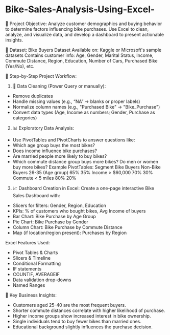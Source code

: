 # Bike-Sales-Analysis-Using-Excel-
🎯 Project Objective:
Analyze customer demographics and buying behavior to determine factors influencing bike purchases.
Use Excel to clean, analyze, and visualize data, and develop a dashboard to present actionable insights.

📁 Dataset:
Bike Buyers Dataset
Available on: Kaggle or Microsoft's sample datasets
Contains customer info: Age, Gender, Marital Status, Income, Commute Distance, Region, Education, Number of Cars, Purchased Bike (Yes/No), etc.

🧱 Step-by-Step Project Workflow:
1. 🧹 Data Cleaning (Power Query or manually):
* Remove duplicates
* Handle missing values (e.g., “NA” → blanks or proper labels)
* Normalize column names (e.g., "Purchased Bike" → "Bike_Purchase")
* Convert data types (Age, Income as numbers; Gender, Purchase as categories)

2. 📊 Exploratory Data Analysis:
* Use PivotTables and PivotCharts to answer questions like:
* Which age group buys the most bikes?
* Does income influence bike purchases?
* Are married people more likely to buy bikes?
* Which commute distance group buys more bikes?
Do men or women buy more bikes?
Example PivotTables:
Segment	Bike Buyers	Non-Bike Buyers
26-35 (Age group)	65%	35%
Income > $60,000	70%	30%
Commute < 5 miles	80%	20%

3. 📈 Dashboard Creation in Excel:
Create a one-page interactive Bike Sales Dashboard with:
* Slicers for filters: Gender, Region, Education
* KPIs: % of customers who bought bikes, Avg Income of buyers
* Bar Chart: Bike Purchase by Age Group
* Pie Chart: Bike Purchase by Gender
* Column Chart: Bike Purchase by Commute Distance
* Map (if location/region present): Purchases by Region

Excel Features Used:
* Pivot Tables & Charts
* Slicers & Timeline
* Conditional Formatting
* IF statements
* COUNTIF, AVERAGEIF
* Data validation drop-downs
* Named Ranges

📌 Key Business Insights:
* Customers aged 25-40 are the most frequent buyers.
* Shorter commute distances correlate with higher likelihood of purchase.
* Higher income groups show increased interest in bike ownership.
* Single individuals tend to buy fewer bikes than married ones.
* Educational background slightly influences the purchase decision.


